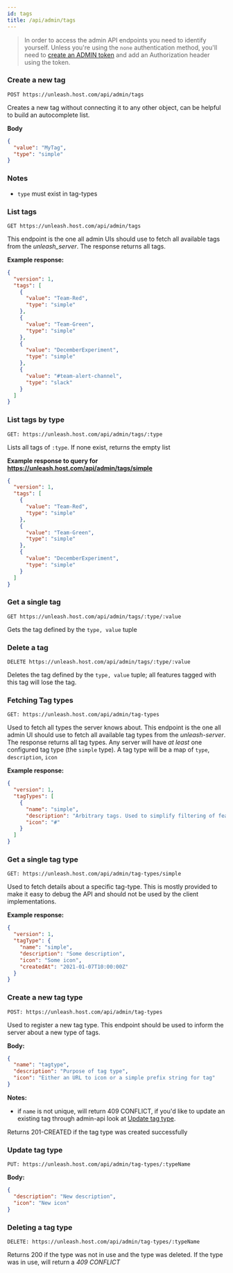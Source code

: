 ```yaml
---
id: tags
title: /api/admin/tags
---
```


> In order to access the admin API endpoints you need to identify yourself. Unless you're using the `none` authentication method, you'll need to [create an ADMIN token](../token.md) and add an Authorization header using the token.

### Create a new tag

`POST https://unleash.host.com/api/admin/tags`

Creates a new tag without connecting it to any other object, can be helpful to build an autocomplete list.

**Body**

```json
{
  "value": "MyTag",
  "type": "simple"
}
```

### Notes

- `type` must exist in tag-types

### List tags

`GET https://unleash.host.com/api/admin/tags`

This endpoint is the one all admin UIs should use to fetch all available tags from the _unleash_server_. The response returns all tags.

**Example response:**

```json
{
  "version": 1,
  "tags": [
    {
      "value": "Team-Red",
      "type": "simple"
    },
    {
      "value": "Team-Green",
      "type": "simple"
    },
    {
      "value": "DecemberExperiment",
      "type": "simple"
    },
    {
      "value": "#team-alert-channel",
      "type": "slack"
    }
  ]
}
```

### List tags by type

`GET: https://unleash.host.com/api/admin/tags/:type`

Lists all tags of `:type`. If none exist, returns the empty list

**Example response to query for https://unleash.host.com/api/admin/tags/simple**

```json
{
  "version": 1,
  "tags": [
    {
      "value": "Team-Red",
      "type": "simple"
    },
    {
      "value": "Team-Green",
      "type": "simple"
    },
    {
      "value": "DecemberExperiment",
      "type": "simple"
    }
  ]
}
```

### Get a single tag

`GET https://unleash.host.com/api/admin/tags/:type/:value`

Gets the tag defined by the `type, value` tuple

### Delete a tag

`DELETE https://unleash.host.com/api/admin/tags/:type/:value`

Deletes the tag defined by the `type, value` tuple; all features tagged with this tag will lose the tag.

### Fetching Tag types

`GET: https://unleash.host.com/api/admin/tag-types`

Used to fetch all types the server knows about. This endpoint is the one all admin UI should use to fetch all available tag types from the _unleash-server_. The response returns all tag types. Any server will have _at least_ one configured tag type (the `simple` type). A tag type will be a map of `type`, `description`, `icon`

**Example response:**

```json
{
  "version": 1,
  "tagTypes": [
    {
      "name": "simple",
      "description": "Arbitrary tags. Used to simplify filtering of features",
      "icon": "#"
    }
  ]
}
```

### Get a single tag type

`GET: https://unleash.host.com/api/admin/tag-types/simple`

Used to fetch details about a specific tag-type. This is mostly provided to make it easy to debug the API and should not be used by the client implementations.

**Example response:**

```json
{
  "version": 1,
  "tagType": {
    "name": "simple",
    "description": "Some description",
    "icon": "Some icon",
    "createdAt": "2021-01-07T10:00:00Z"
  }
}
```

### Create a new tag type

`POST: https://unleash.host.com/api/admin/tag-types`

Used to register a new tag type. This endpoint should be used to inform the server about a new type of tags.

**Body:**

```json
{
  "name": "tagtype",
  "description": "Purpose of tag type",
  "icon": "Either an URL to icon or a simple prefix string for tag"
}
```

**Notes:**

- if `name` is not unique, will return 409 CONFLICT, if you'd like to update an existing tag through admin-api look at [Update tag type](#Update-tag-type).

Returns 201-CREATED if the tag type was created successfully

### Update tag type

`PUT: https://unleash.host.com/api/admin/tag-types/:typeName`

**Body:**

```json
{
  "description": "New description",
  "icon": "New icon"
}
```

### Deleting a tag type

`DELETE: https://unleash.host.com/api/admin/tag-types/:typeName`

Returns 200 if the type was not in use and the type was deleted. If the type was in use, will return a _409 CONFLICT_

